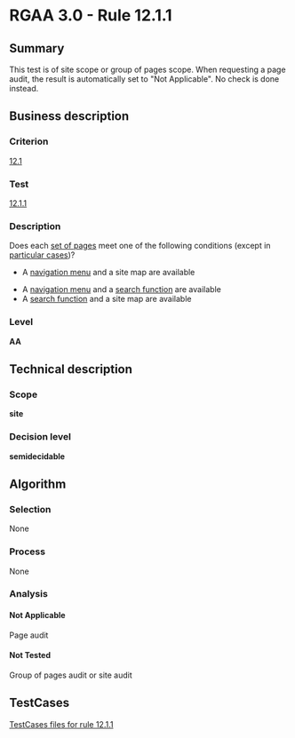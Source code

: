 # RGAA 3.0 -  Rule 12.1.1

## Summary

This test is of site scope or group of pages scope. When requesting a page audit, the result is automatically set to "Not Applicable". No check is done instead.

## Business description

### Criterion

[12.1](http://disic.github.io/rgaa_referentiel_en/RGAA3.0_Criteria_English_version_v1.html#crit-12-1)

### Test

[12.1.1](http://disic.github.io/rgaa_referentiel_en/RGAA3.0_Criteria_English_version_v1.html#test-12-1-1)

### Description
Does each <a href="http://disic.github.io/rgaa_referentiel_en/RGAA3.0_Glossary_English_version_v1.html#mEnsemblePages">set
  of pages</a> meet one of the following conditions (except in <a title="Particular cases for criterion 12.1" href="http://disic.github.io/rgaa_referentiel_en/RGAA3.0_Particular_cases_English_version_v1.html#cpCrit12-1">particular cases</a>)?
    <ul><li> A <a href="http://disic.github.io/rgaa_referentiel_en/RGAA3.0_Glossary_English_version_v1.html#mMenuNav">navigation menu</a> and a site map are available</li>
  <li> A <a href="http://disic.github.io/rgaa_referentiel_en/RGAA3.0_Glossary_English_version_v1.html#mMenuNav">navigation
    menu</a> and a <a href="http://disic.github.io/rgaa_referentiel_en/RGAA3.0_Glossary_English_version_v1.html#mMoteurRecherche">search
    function</a> are available</li>
  <li> A <a href="http://disic.github.io/rgaa_referentiel_en/RGAA3.0_Glossary_English_version_v1.html#mMoteurRecherche">search
    function</a> and a site map are available</li>
    </ul> 


### Level

**AA**

## Technical description

### Scope

**site**

### Decision level

**semidecidable**

## Algorithm

### Selection

None

### Process

None

### Analysis

#### Not Applicable

Page audit 

#### Not Tested

Group of pages audit or site audit




##  TestCases 

[TestCases files for rule 12.1.1](https://github.com/Asqatasun/Asqatasun/tree/master/rules/rules-rgaa3.0/src/test/resources/testcases/rgaa30/Rgaa30Rule120101/) 


